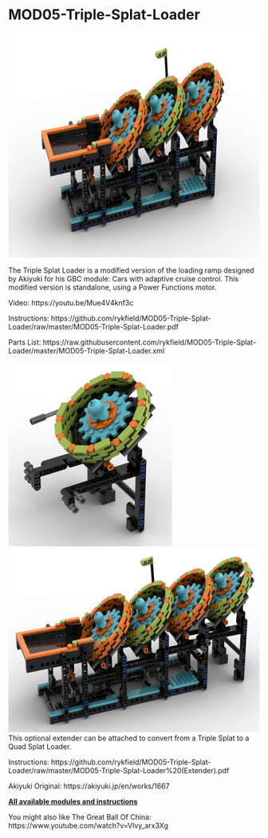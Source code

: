 <a name="README"></a>
# MOD05-Triple-Splat-Loader

<img width="800" height="450" src="https://github.com/rykfield/MOD05-Triple-Splat-Loader/raw/master/MOD05-Triple-Splat-Loader.jpg">
<BR>

The Triple Splat Loader is a modified version of the loading ramp designed by Akiyuki for his GBC module: Cars with adaptive cruise control.  This modified version is standalone, using a Power Functions motor.  

<P>Video: https://youtu.be/Mue4V4knf3c
<P>Instructions: https://github.com/rykfield/MOD05-Triple-Splat-Loader/raw/master/MOD05-Triple-Splat-Loader.pdf

<P>Parts List: https://raw.githubusercontent.com/rykfield/MOD05-Triple-Splat-Loader/master/MOD05-Triple-Splat-Loader.xml

<P>
<img width="328" height="369" src="https://github.com/rykfield/MOD05-Triple-Splat-Loader/raw/master/Extender-Standalone-Image.jpg">
<img width="664" height="369" src="https://github.com/rykfield/MOD05-Triple-Splat-Loader/raw/master/Extender-Attached-Image.jpg">

<BR>
This optional extender can be attached to convert from a Triple Splat to a Quad Splat Loader.
<P>Instructions: https://github.com/rykfield/MOD05-Triple-Splat-Loader/raw/master/MOD05-Triple-Splat-Loader%20(Extender).pdf

<P>Akiyuki Original: https://akiyuki.jp/en/works/1667

<P><a href="https://github.com/rykfield/REF00-Module-Overview"><B>All available modules and instructions</b></a>

<P>You might also like The Great Ball Of China: https://www.youtube.com/watch?v=Vlvy_arx3Xg